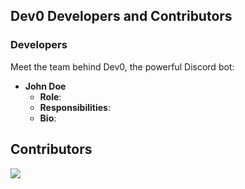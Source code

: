 ## Dev0 Developers and Contributors

### Developers

Meet the team behind Dev0, the powerful Discord bot:

- **John Doe**
  - **Role**:
  - **Responsibilities**: 
  - **Bio**:

## Contributors
![](https://contrib.rocks/image?repo=dev0-bot/dev0-docs)
